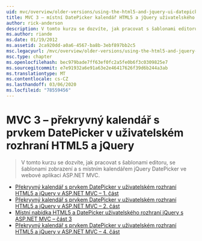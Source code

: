 ```yaml
---
uid: mvc/overview/older-versions/using-the-html5-and-jquery-ui-datepicker-popup-calendar-with-aspnet-mvc/index
title: MVC 3 – místní DatePicker kalendář HTML5 a jQuery uživatelského rozhraní | Microsoft Docs
author: rick-anderson
description: V tomto kurzu se dozvíte, jak pracovat s šablonami editoru, se šablonami zobrazení a s místním kalendářem jQuery DatePicker ve webové aplikaci ASP.NET MVC.
ms.author: riande
ms.date: 01/19/2012
ms.assetid: 2ca920dd-a0a6-4567-ba8b-3ebf897bb2c5
msc.legacyurl: /mvc/overview/older-versions/using-the-html5-and-jquery-ui-datepicker-popup-calendar-with-aspnet-mvc
msc.type: chapter
ms.openlocfilehash: bec979bade7ff63ef0fc2a5fe0b6f3c0309825e7
ms.sourcegitcommit: e7e91932a6e91a63e2e46417626f39d6b244a3ab
ms.translationtype: MT
ms.contentlocale: cs-CZ
ms.lasthandoff: 03/06/2020
ms.locfileid: "78559456"
---
```

# <a name="mvc-3---the-html5-and-jquery-ui-datepicker-popup-calendar"></a>MVC 3 – překryvný kalendář s prvkem DatePicker v uživatelském rozhraní HTML5 a jQuery

> V tomto kurzu se dozvíte, jak pracovat s šablonami editoru, se šablonami zobrazení a s místním kalendářem jQuery DatePicker ve webové aplikaci ASP.NET MVC.

- [Překryvný kalendář s prvkem DatePicker v uživatelském rozhraní HTML5 a jQuery v ASP.NET MVC – 1. část](using-the-html5-and-jquery-ui-datepicker-popup-calendar-with-aspnet-mvc-part-1.md)
- [Překryvný kalendář s prvkem DatePicker v uživatelském rozhraní HTML5 a jQuery v ASP.NET MVC – 2. část](using-the-html5-and-jquery-ui-datepicker-popup-calendar-with-aspnet-mvc-part-2.md)
- [Místní nabídka HTML5 a DatePicker uživatelského rozhraní jQuery s ASP.NET MVC – část 3](using-the-html5-and-jquery-ui-datepicker-popup-calendar-with-aspnet-mvc-part-3.md)
- [Překryvný kalendář s prvkem DatePicker v uživatelském rozhraní HTML5 a jQuery v ASP.NET MVC – 4. část](using-the-html5-and-jquery-ui-datepicker-popup-calendar-with-aspnet-mvc-part-4.md)
